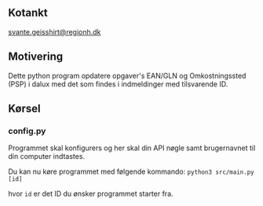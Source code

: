 ## Kotankt
svante.geisshirt@regionh.dk

## Motivering
Dette python program opdatere opgaver's EAN/GLN og Omkostningssted (PSP) i 
dalux med det som findes i indmeldinger med tilsvarende ID.

## Kørsel
### config.py
Programmet skal konfigurers og her skal din API nøgle samt brugernavnet til din computer indtastes.

Du kan nu køre programmet med følgende kommando:
`python3 src/main.py [id]`

hvor `id` er det ID du ønsker programmet starter fra.